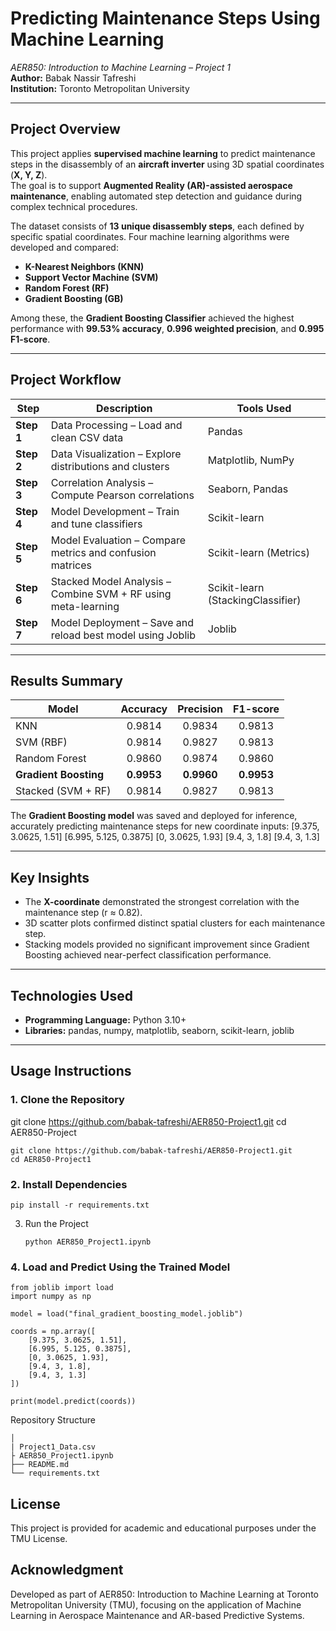 
# Predicting Maintenance Steps Using Machine Learning
*AER850: Introduction to Machine Learning – Project 1*  
**Author:** Babak Nassir Tafreshi  
**Institution:** Toronto Metropolitan University  

---

## Project Overview
This project applies **supervised machine learning** to predict maintenance steps in the disassembly of an **aircraft inverter** using 3D spatial coordinates (**X, Y, Z**).  
The goal is to support **Augmented Reality (AR)-assisted aerospace maintenance**, enabling automated step detection and guidance during complex technical procedures.

The dataset consists of **13 unique disassembly steps**, each defined by specific spatial coordinates. Four machine learning algorithms were developed and compared:
- **K-Nearest Neighbors (KNN)**
- **Support Vector Machine (SVM)**
- **Random Forest (RF)**
- **Gradient Boosting (GB)**

Among these, the **Gradient Boosting Classifier** achieved the highest performance with **99.53% accuracy**, **0.996 weighted precision**, and **0.995 F1-score**.

---

## Project Workflow

| Step | Description | Tools Used |
|------|--------------|-------------|
| **Step 1** | Data Processing – Load and clean CSV data | Pandas |
| **Step 2** | Data Visualization – Explore distributions and clusters | Matplotlib, NumPy |
| **Step 3** | Correlation Analysis – Compute Pearson correlations | Seaborn, Pandas |
| **Step 4** | Model Development – Train and tune classifiers | Scikit-learn |
| **Step 5** | Model Evaluation – Compare metrics and confusion matrices | Scikit-learn (Metrics) |
| **Step 6** | Stacked Model Analysis – Combine SVM + RF using meta-learning | Scikit-learn (StackingClassifier) |
| **Step 7** | Model Deployment – Save and reload best model using Joblib | Joblib |

---

## Results Summary

| Model | Accuracy | Precision | F1-score |
|--------|:---------:|:-----------:|:----------:|
| KNN | 0.9814 | 0.9834 | 0.9813 |
| SVM (RBF) | 0.9814 | 0.9827 | 0.9813 |
| Random Forest | 0.9860 | 0.9874 | 0.9860 |
| **Gradient Boosting** | **0.9953** | **0.9960** | **0.9953** |
| Stacked (SVM + RF) | 0.9814 | 0.9827 | 0.9813 |

The **Gradient Boosting model** was saved and deployed for inference, accurately predicting maintenance steps for new coordinate inputs:
[9.375, 3.0625, 1.51]
[6.995, 5.125, 0.3875]
[0, 3.0625, 1.93]
[9.4, 3, 1.8]
[9.4, 3, 1.3]


---

## Key Insights
- The **X-coordinate** demonstrated the strongest correlation with the maintenance step (r ≈ 0.82).  
- 3D scatter plots confirmed distinct spatial clusters for each maintenance step.  
- Stacking models provided no significant improvement since Gradient Boosting achieved near-perfect classification performance.  

---

## Technologies Used
- **Programming Language:** Python 3.10+  
- **Libraries:** pandas, numpy, matplotlib, seaborn, scikit-learn, joblib  

---

## Usage Instructions

### 1. Clone the Repository

git clone https://github.com/babak-tafreshi/AER850-Project1.git
cd AER850-Project

    git clone https://github.com/babak-tafreshi/AER850-Project1.git 
    cd AER850-Project1

### 2. Install Dependencies

    pip install -r requirements.txt

 3. Run the Project

        python AER850_Project1.ipynb

### 4. Load and Predict Using the Trained Model

    from joblib import load
    import numpy as np
    
    model = load("final_gradient_boosting_model.joblib")
    
    coords = np.array([
        [9.375, 3.0625, 1.51],
        [6.995, 5.125, 0.3875],
        [0, 3.0625, 1.93],
        [9.4, 3, 1.8],
        [9.4, 3, 1.3]
    ])
    
    print(model.predict(coords))

Repository Structure

    │
    | Project1_Data.csv
    ├ AER850_Project1.ipynb
    ├── README.md
    └── requirements.txt

## License
This project is provided for academic and educational purposes under the TMU License.

## Acknowledgment
Developed as part of AER850: Introduction to Machine Learning at Toronto Metropolitan University (TMU), focusing on the application of Machine Learning in Aerospace Maintenance and AR-based Predictive Systems.
